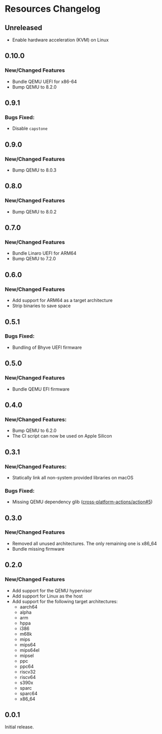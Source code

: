 # Resources Changelog

## Unreleased

* Enable hardware acceleration (KVM) on Linux

## 0.10.0

### New/Changed Features

* Bundle QEMU UEFI for x86-64
* Bump QEMU to 8.2.0

## 0.9.1

### Bugs Fixed:

* Disable `capstone`

## 0.9.0

### New/Changed Features

* Bump QEMU to 8.0.3

## 0.8.0

### New/Changed Features

* Bump QEMU to 8.0.2

## 0.7.0

### New/Changed Features

* Bundle Linaro UEFI for ARM64
* Bump QEMU to 7.2.0

## 0.6.0

### New/Changed Features

* Add support for ARM64 as a target architecture
* Strip binaries to save space

## 0.5.1

### Bugs Fixed:

* Bundling of Bhyve UEFI firmware

## 0.5.0

### New/Changed Features

* Bundle QEMU EFI firmware

## 0.4.0

### New/Changed Features:

* Bump QEMU to 6.2.0
* The CI script can now be used on Apple Silicon

## 0.3.1

### New/Changed Features:

* Statically link all non-system provided libraries on macOS

### Bugs Fixed:

* Missing QEMU dependency glib ([cross-platform-actions/action#5](https://github.com/cross-platform-actions/action/issues/5))

## 0.3.0

### New/Changed Features

* Removed all unused architectures. The only remaining one is x86_64
* Bundle missing firmware

## 0.2.0

### New/Changed Features

* Add support for the QEMU hypervisor
* Add support for Linux as the host
* Add support for the following target architectures:
    * aarch64
    * alpha
    * arm
    * hppa
    * i386
    * m68k
    * mips
    * mips64
    * mips64el
    * mipsel
    * ppc
    * ppc64
    * riscv32
    * riscv64
    * s390x
    * sparc
    * sparc64
    * x86_64

## 0.0.1

Initial release.
